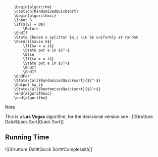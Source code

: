 ```pseudo
	\begin{algorithm}
	\caption{RandomizedQuicksort}
	\begin{algorithmic}
	\Input S
	\If{$|S| = 0$} 
		\Return
    \EndIf
    \State Choose a splitter $a_i \in S$ uniformly at random
    \ForAll{$a\in S$}
	    \If{$a < a_i$} 
	    \State put a in $S^-$
	    \Else
	    \If{$a > a_i$} 
	    \State put a in $S^+$
        \EndIf
        \EndIf
    \EndFor
    \State\Call{RandomizedQuicksort}{$S^-$}
    \Output $a_i$
    \State\Call{RandomizedQuicksort}{$S^+$}
	\end{algorithmic}
	\end{algorithm}
```

>[!note] 
>This is a **Las Vegas** algorithm, for the decisional version see : [[Strutture Dati#Quick Sort|Quick Sort]]

## Running Time

![[Strutture Dati#Quick Sort#Complessità]]

